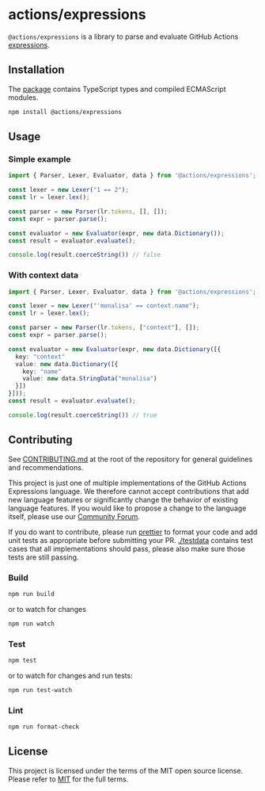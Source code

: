 # actions/expressions

`@actions/expressions` is a library to parse and evaluate GitHub Actions [expressions](https://docs.github.com/actions/learn-github-actions/expressions).

## Installation

The [package](https://www.npmjs.com/package/@actions/expressions) contains TypeScript types and compiled ECMAScript modules.

```bash
npm install @actions/expressions
```

## Usage

### Simple example

```ts
import { Parser, Lexer, Evaluator, data } from '@actions/expressions';

const lexer = new Lexer("1 == 2");
const lr = lexer.lex();

const parser = new Parser(lr.tokens, [], []);
const expr = parser.parse();

const evaluator = new Evaluator(expr, new data.Dictionary());
const result = evaluator.evaluate();

console.log(result.coerceString()) // false
```

### With context data

```ts
import { Parser, Lexer, Evaluator, data } from '@actions/expressions';

const lexer = new Lexer("'monalisa' == context.name");
const lr = lexer.lex();

const parser = new Parser(lr.tokens, ["context"], []);
const expr = parser.parse();

const evaluator = new Evaluator(expr, new data.Dictionary([{
  key: "context"
  value: new data.Dictionary([{
    key: "name"
    value: new data.StringData("monalisa")
  }])
}]));
const result = evaluator.evaluate();

console.log(result.coerceString()) // true
```

## Contributing

See [CONTRIBUTING.md](../CONTRIBUTING.md) at the root of the repository for general guidelines and recommendations.

This project is just one of multiple implementations of the GitHub Actions Expressions language. We therefore cannot accept contributions that add new language features or significantly change the behavior of existing language features. If you would like to propose a change to the language itself, please use our [Community Forum](https://github.com/community/community/discussions/categories/actions-and-packages).

If you do want to contribute, please run [prettier](https://prettier.io/) to format your code and add unit tests as appropriate before submitting your PR. [./testdata](./testdata) contains test cases that all implementations should pass, please also make sure those tests are still passing.

### Build

```bash
npm run build
```

or to watch for changes

```bash
npm run watch
```

### Test

```bash
npm test
```

or to watch for changes and run tests:

```bash
npm run test-watch
```

### Lint

```bash
npm run format-check
```

## License

This project is licensed under the terms of the MIT open source license. Please refer to [MIT](../LICENSE) for the full terms.